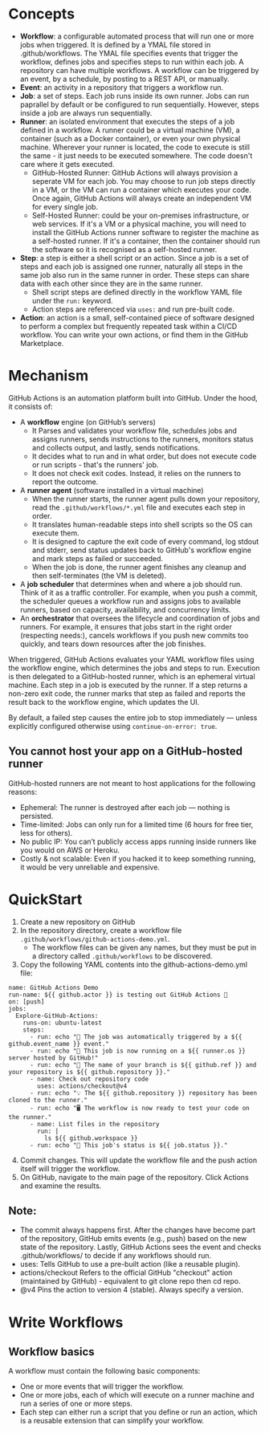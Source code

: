 # Concepts
- **Workflow**: a configurable automated process that will run one or more jobs when triggered. It is defined by a YMAL file stored in .github/workflows. The YMAL file specifies events that trigger the workflow, defines jobs and specifies steps to run within each job. A repository can have multiple workflows. A workflow can be triggered by an event, by a schedule, by posting to a REST API, or manually. 
- **Event**: an activity in a repository that triggers a workflow run.
- **Job**: a set of steps. Each job runs inside its own runner. Jobs can run paprallel by default or be configured to run sequentially. However, steps inside a job are always run sequentially.
- **Runner**: an isolated environment that executes the steps of a job defined in a workflow. A runner could be a virtual machine (VM), a container (such as a Docker container), or even your own physical machine. Wherever your runner is located, the code to execute is still the same - it just needs to be executed somewhere. The code doesn't care where it gets executed.
    - GitHub-Hosted Runner: GitHub Actions will always provision a seperate VM for each job. You may choose to run job steps directly in a VM, or the VM can run a container which executes your code. Once again, GitHub Actions will always create an independent VM for every single job.
    - Self-Hosted Runner: could be your on-premises infrastructure, or web services. If it's a VM or a physical machine, you will need to install the GitHub Actions runner software to register the machine as a self-hosted runner. If it's a container, then the container should run the software so it is recognised as a self-hosted runner.
- **Step**: a step is either a shell script or an action. Since a job is a set of steps and each job is assigned one runner, naturally all steps in the same job also run in the same runner in order. These steps can share data with each other since they are in the same runner.
  - Shell script steps are defined directly in the workflow YAML file under the `run:` keyword.
  - Action steps are referenced via `uses:` and run pre-built code.
- **Action**: an action is a small, self-contained piece of software designed to perform a complex but frequently repeated task within a CI/CD workflow. You can write your own actions, or find them in the GitHub Marketplace.

# Mechanism
GitHub Actions is an automation platform built into GitHub. Under the hood, it consists of:
- A **workflow** engine (on GitHub’s servers)
  - It Parses and validates your workflow file, schedules jobs and assigns runners, sends instructions to the runners, monitors status and collects output, and lastly, sends notifications.
  - It decides what to run and in what order, but does not execute code or run scripts - that's the runners' job.
  - It does not check exit codes. Instead, it relies on the runners to report the outcome.
- A **runner agent** (software installed in a virtual machine)
  - When the runner starts, the runner agent pulls down your repository, read the `.github/workflows/*.yml` file and executes each step in order.
  - It translates human-readable steps into shell scripts so the OS can execute them.
  - It is designed to capture the exit code of every command, log stdout and stderr, send status updates back to GitHub's workflow engine and mark steps as failed or succeeded.
  - When the job is done, the runner agent finishes any cleanup and then self-terminates (the VM is deleted).
- A **job scheduler** that determines when and where a job should run. Think of it as a traffic controller. For example, when you push a commit, the scheduler queues a workflow run and assigns jobs to available runners, based on capacity, availability, and concurrency limits.
- An **orchestrator** that oversees the lifecycle and coordination of jobs and runners. For example, it ensures that jobs start in the right order (respecting needs:), cancels workflows if you push new commits too quickly, and tears down resources after the job finishes.

When triggered, GitHub Actions evaluates your YAML workflow files using the workflow engine, which determines the jobs and steps to run. Execution is then delegated to a GitHub-hosted runner, which is an ephemeral virtual machine.
Each step in a job is executed by the runner. If a step returns a non-zero exit code, the runner marks that step as failed and reports the result back to the workflow engine, which updates the UI.

By default, a failed step causes the entire job to stop immediately — unless explicitly configured otherwise using `continue-on-error: true`.

## You cannot host your app on a GitHub-hosted runner
GitHub-hosted runners are not meant to host applications for the following reasons:
- Ephemeral: The runner is destroyed after each job — nothing is persisted.
- Time-limited: Jobs can only run for a limited time (6 hours for free tier, less for others).
- No public IP: You can’t publicly access apps running inside runners like you would on AWS or Heroku.
- Costly & not scalable: Even if you hacked it to keep something running, it would be very unreliable and expensive.

# QuickStart
1. Create a new repository on GitHub
2. In the repository directory, create a workflow file `.github/workflows/github-actions-demo.yml`.
   - The workflow files can be given any names, but they must be put in a directory called `.github/workflows` to be discovered.
3. Copy the following YAML contents into the github-actions-demo.yml file:
```
name: GitHub Actions Demo
run-name: ${{ github.actor }} is testing out GitHub Actions 🚀
on: [push]
jobs:
  Explore-GitHub-Actions:
    runs-on: ubuntu-latest
    steps:
      - run: echo "🎉 The job was automatically triggered by a ${{ github.event_name }} event."
      - run: echo "🐧 This job is now running on a ${{ runner.os }} server hosted by GitHub!"
      - run: echo "🔎 The name of your branch is ${{ github.ref }} and your repository is ${{ github.repository }}."
      - name: Check out repository code
        uses: actions/checkout@v4
      - run: echo "💡 The ${{ github.repository }} repository has been cloned to the runner."
      - run: echo "🖥️ The workflow is now ready to test your code on the runner."
      - name: List files in the repository
        run: |
          ls ${{ github.workspace }}
      - run: echo "🍏 This job's status is ${{ job.status }}."
```
4. Commit changes. This will update the workflow file and the push action itself will trigger the workflow.
5. On GitHub, navigate to the main page of the repository. Click Actions and examine the results.

## Note:
- The commit always happens first. After the changes have become part of the repository, GitHub emits events (e.g., push) based on the new state of the repository. Lastly, GitHub Actions sees the event and checks .github/workflows/ to decide if any workflows should run.
- uses: Tells GitHub to use a pre-built action (like a reusable plugin).
- actions/checkout Refers to the official GitHub "checkout" action (maintained by GitHub) - equivalent to git clone repo then cd repo.
- @v4 Pins the action to version 4 (stable). Always specify a version.

# Write Workflows
## Workflow basics
A workflow must contain the following basic components:
- One or more events that will trigger the workflow.
- One or more jobs, each of which will execute on a runner machine and run a series of one or more steps.
- Each step can either run a script that you define or run an action, which is a reusable extension that can simplify your workflow.
